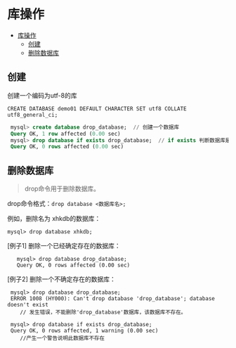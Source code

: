 # 库操作

<!-- TOC -->

- [库操作](#库操作)
    - [创建](#创建)
    - [删除数据库](#删除数据库)

<!-- /TOC -->

## 创建
创建一个编码为utf-8的库
```
CREATE DATABASE demo01 DEFAULT CHARACTER SET utf8 COLLATE utf8_general_ci;
```

``` sql
 mysql> create database drop_database;  // 创建一个数据库
 Query OK, 1 row affected (0.00 sec)
 mysql> drop database if exists drop_database;  // if exists 判断数据库是否存在，不存在也不产生错误
 Query OK, 0 rows affected (0.00 sec)
```

## 删除数据库

> drop命令用于删除数据库。

drop命令格式：`drop database <数据库名>;`

例如，删除名为 xhkdb的数据库：
```
mysql> drop database xhkdb;
```
[例子1] 删除一个已经确定存在的数据库：
```
   mysql> drop database drop_database;
   Query OK, 0 rows affected (0.00 sec)
```
[例子2] 删除一个不确定存在的数据库：
```
 mysql> drop database drop_database;
 ERROR 1008 (HY000): Can't drop database 'drop_database'; database doesn't exist
    // 发生错误，不能删除'drop_database'数据库，该数据库不存在。

 mysql> drop database if exists drop_database;
 Query OK, 0 rows affected, 1 warning (0.00 sec)
    //产生一个警告说明此数据库不存在

```